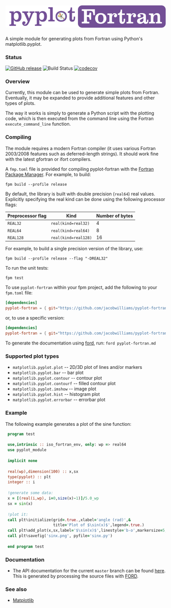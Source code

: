 ![Pyplot-Fortran](media/logo.png)
============

A simple module for generating plots from Fortran using Python's matplotlib.pyplot.

### Status 

[![GitHub release](https://img.shields.io/github/release/jacobwilliams/pyplot-fortran.svg?style=plastic)](https://github.com/jacobwilliams/pyplot-fortran/releases/latest)
![Build Status](https://github.com/jacobwilliams/pyplot-fortran/actions/workflows/CI.yml/badge.svg)
[![codecov](https://codecov.io/gh/jacobwilliams/pyplot-fortran/branch/master/graph/badge.svg?token=BHtd51oUTE)](https://codecov.io/gh/jacobwilliams/pyplot-fortran)

### Overview

Currently, this module can be used to generate simple plots from Fortran.  Eventually, it may be expanded to provide additional features and other types of plots.

The way it works is simply to generate a Python script with the plotting code, which
is then executed from the command line using the Fortran ```execute_command_line``` function.

### Compiling

The module requires a modern Fortran compiler (it uses various Fortran 2003/2008 features such as deferred-length strings). It should work fine with the latest gfortran or ifort compilers.  

A `fmp.toml` file is provided for compiling pyplot-fortran with the [Fortran Package Manager](https://github.com/fortran-lang/fpm). For example, to build:

```
fpm build --profile release
```

By default, the library is built with double precision (`real64`) real values. Explicitly specifying the real kind can be done using the following processor flags:

Preprocessor flag | Kind  | Number of bytes
----------------- | ----- | ---------------
`REAL32`  | `real(kind=real32)`  | 4
`REAL64`  | `real(kind=real64)`  | 8
`REAL128` | `real(kind=real128)` | 16

For example, to build a single precision version of the library, use:

```
fpm build --profile release --flag "-DREAL32"
```

To run the unit tests:

```
fpm test
```

To use `pyplot-fortran` within your fpm project, add the following to your `fpm.toml` file:
```toml
[dependencies]
pyplot-fortran = { git="https://github.com/jacobwilliams/pyplot-fortran.git" }
```

or, to use a specific version:
```toml
[dependencies]
pyplot-fortran = { git="https://github.com/jacobwilliams/pyplot-fortran.git", tag = "3.3.0" }
```

To generate the documentation using [ford](https://github.com/Fortran-FOSS-Programmers/ford), run: ```ford pyplot-fortran.md```

### Supported plot types

* ```matplotlib.pyplot.plot``` -- 2D/3D plot of lines and/or markers
* ```matplotlib.pyplot.bar``` -- bar plot
* ```matplotlib.pyplot.contour``` -- contour plot
* ```matplotlib.pyplot.contourf``` -- filled contour plot
* ```matplotlib.pyplot.imshow``` -- image plot
* ```matplotlib.pyplot.hist``` -- histogram plot
* ```matplotlib.pyplot.errorbar``` -- errorbar plot

### Example

The following example generates a plot of the sine function:

```fortran
 program test

 use,intrinsic :: iso_fortran_env, only: wp => real64
 use pyplot_module

 implicit none

 real(wp),dimension(100) :: x,sx
 type(pyplot) :: plt
 integer :: i

 !generate some data:
 x = [(real(i,wp), i=0,size(x)-1)]/5.0_wp
 sx = sin(x)

 !plot it:
 call plt%initialize(grid=.true.,xlabel='angle (rad)',&
                     title='Plot of $\sin(x)$',legend=.true.)
 call plt%add_plot(x,sx,label='$\sin(x)$',linestyle='b-o',markersize=5,linewidth=2)
 call plt%savefig('sinx.png', pyfile='sinx.py')

 end program test
```

### Documentation

 * The API documentation for the current ```master``` branch can be found [here](https://jacobwilliams.github.io/pyplot-fortran/).  This is generated by processing the source files with [FORD](https://github.com/Fortran-FOSS-Programmers/ford).  

### See also

 * [Matplotlib](https://matplotlib.org)

